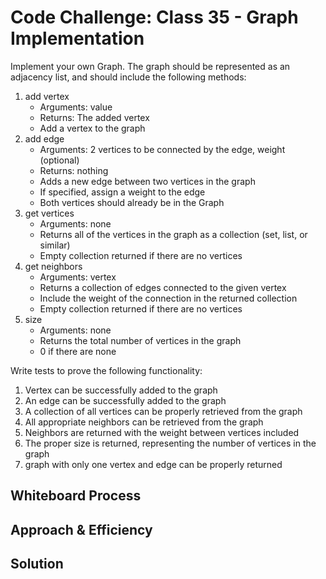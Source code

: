 # Code Challenge: Class 35 - Graph Implementation
Implement your own Graph. The graph should be represented as an adjacency list, and should include the following methods:

1. add vertex
    * Arguments: value
    * Returns: The added vertex
    * Add a vertex to the graph
2. add edge
   * Arguments: 2 vertices to be connected by the edge, weight (optional)
   * Returns: nothing
   * Adds a new edge between two vertices in the graph
   * If specified, assign a weight to the edge
   * Both vertices should already be in the Graph
3. get vertices
   * Arguments: none
   * Returns all of the vertices in the graph as a collection (set, list, or similar)
   * Empty collection returned if there are no vertices
4. get neighbors
   * Arguments: vertex
   * Returns a collection of edges connected to the given vertex
   * Include the weight of the connection in the returned collection
   * Empty collection returned if there are no vertices
5. size
   * Arguments: none
   * Returns the total number of vertices in the graph
   * 0 if there are none

Write tests to prove the following functionality:

1. Vertex can be successfully added to the graph
2. An edge can be successfully added to the graph
3. A collection of all vertices can be properly retrieved from the graph
4. All appropriate neighbors can be retrieved from the graph
5. Neighbors are returned with the weight between vertices included
6. The proper size is returned, representing the number of vertices in the graph
7. graph with only one vertex and edge can be properly returned

## Whiteboard Process
<!-- Embedded whiteboard image -->

## Approach & Efficiency
<!-- What approach did you take? Why? What is the Big O space/time for this approach? -->

## Solution
<!-- Show how to run your code, and examples of it in action -->
